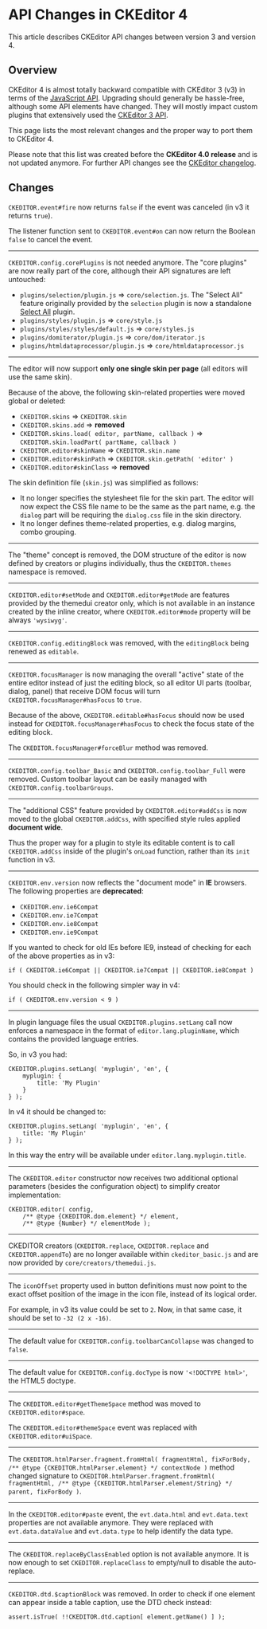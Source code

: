 <!--
Copyright (c) 2003-2017, CKSource - Frederico Knabben. All rights reserved.
For licensing, see LICENSE.md.
-->

# API Changes in CKEditor 4

This article describes CKEditor API changes between version 3 and version 4.

## Overview

CKEditor 4 is almost totally backward compatible with CKEditor 3 (v3) in terms of the [JavaScript API](#!/api). Upgrading should generally be hassle-free, although some API elements have changed. They will mostly impact custom plugins that extensively used the [CKEditor 3 API](http://docs.cksource.com/ckeditor_api/).

This page lists the most relevant changes and the proper way to port them to CKEditor 4.

<p class="tip">
	Please note that this list was created before the <strong>CKEditor 4.0 release</strong> and is not updated anymore. For further API changes see the <a href="http://ckeditor.com/whatsnew">CKEditor changelog</a>.
</p>

## Changes

`CKEDITOR.event#fire` now returns `false` if the event was canceled (in v3 it returns `true`).

The listener function sent to `CKEDITOR.event#on` can now return the Boolean `false` to cancel the event.

---

`CKEDITOR.config.corePlugins` is not needed anymore. The "core plugins" are now really part of the core, although their API signatures are left untouched:

 * `plugins/selection/plugin.js` => `core/selection.js`.
	The "Select All" feature originally provided by the `selection` plugin is now a standalone [Select All](https://ckeditor.com/cke4/addon/selectall) plugin.
 * `plugins/styles/plugin.js` => `core/style.js`
 * `plugins/styles/styles/default.js` => `core/styles.js`
 * `plugins/domiterator/plugin.js` => `core/dom/iterator.js`
 * `plugins/htmldataprocessor/plugin.js` => `core/htmldataprocessor.js`

---

The editor will now support **only one single skin per page** (all editors will use the same skin).

Because of the above, the following skin-related properties were moved global or deleted:

 * `CKEDITOR.skins` => `CKEDITOR.skin`
 * `CKEDITOR.skins.add` => **removed**
 * `CKEDITOR.skins.load( editor, partName, callback )` => `CKEDITOR.skin.loadPart( partName, callback )`
 * `CKEDITOR.editor#skinName` => `CKEDITOR.skin.name`
 * `CKEDITOR.editor#skinPath` => `CKEDITOR.skin.getPath( 'editor' )`
 * `CKEDITOR.editor#skinClass` => **removed**

The skin definition file (`skin.js`) was simplified as follows:

 * It no longer specifies the stylesheet file for the skin part. The editor will now expect the CSS file name to be the same as the part name, e.g. the `dialog` part will be requiring the `dialog.css` file in the skin directory.
 * It no longer defines theme-related properties, e.g. dialog margins, combo grouping.

---

The "theme" concept is removed, the DOM structure of the editor is now defined by creators or plugins individually, thus the `CKEDITOR.themes` namespace is removed.

---

`CKEDITOR.editor#setMode` and `CKEDITOR.editor#getMode` are features provided by the themedui creator only,
which is not available in an instance created by the inline creator, where `CKEDITOR.editor#mode` property will be always `'wysiwyg'`.

---

`CKEDITOR.config.editingBlock` was removed, with the `editingBlock` being renewed as `editable`.

---

`CKEDITOR.focusManager` is now managing the overall "active" state of the entire editor
instead of just the editing block, so all editor UI parts (toolbar, dialog, panel)
that receive DOM focus will turn `CKEDITOR.focusManager#hasFocus` to `true`.

Because of the above, `CKEDITOR.editable#hasFocus` should now be used instead for `CKEDITOR.focusManager#hasFocus` to check the focus state of the editing block.

The `CKEDITOR.focusManager#forceBlur` method was removed.

---

`CKEDITOR.config.toolbar_Basic` and `CKEDITOR.config.toolbar_Full` were removed. Custom toolbar layout can be easily managed with `CKEDITOR.config.toolbarGroups`.

---

The "additional CSS" feature provided by `CKEDITOR.editor#addCss` is now moved to the global `CKEDITOR.addCss`, with specified style rules applied **document wide**.

Thus the proper way for a plugin to style its editable content is to call `CKEDITOR.addCss`
inside of the plugin's `onLoad` function, rather than its `init` function in v3.

---

`CKEDITOR.env.version` now reflects the "document mode" in **IE** browsers. The following properties are **deprecated**:

* `CKEDITOR.env.ie6Compat`
* `CKEDITOR.env.ie7Compat`
* `CKEDITOR.env.ie8Compat`
* `CKEDITOR.env.ie9Compat`

If you wanted to check for old IEs before IE9, instead of checking for each of the above properties as in v3:

  	if ( CKEDITOR.ie6Compat || CKEDITOR.ie7Compat || CKEDITOR.ie8Compat )

You should check in the following simpler way in v4:

	if ( CKEDITOR.env.version < 9 )

---

In plugin language files the usual `CKEDITOR.plugins.setLang` call now enforces
a namespace in the format of `editor.lang.pluginName`, which contains the provided
language entries.

So, in v3 you had:

	CKEDITOR.plugins.setLang( 'myplugin', 'en', {
		myplugin: {
			title: 'My Plugin'
		}
	} );

In v4 it should be changed to:

	CKEDITOR.plugins.setLang( 'myplugin', 'en', {
		title: 'My Plugin'
	} );

In this way the entry will be available under `editor.lang.myplugin.title`.

---

The `CKEDITOR.editor` constructor now receives two additional optional parameters (besides the configuration object)
to simplify creator implementation:

	CKEDITOR.editor( config,
	 	/** @type {CKEDITOR.dom.element} */ element,
	 	/** @type {Number} */ elementMode );

---

CKEDITOR creators (`CKEDITOR.replace`, `CKEDITOR.replace` and `CKEDITOR.appendTo`)
are no longer available within `ckeditor_basic.js` and are now provided by `core/creators/themedui.js`.

---

The `iconOffset` property used in button definitions must now point to the
exact offset position of the image in the icon file, instead of its logical order.

For example, in v3 its value could be set to `2`. Now, in that same case,
it should be set to `-32 (2 x -16)`.

---

The default value for `CKEDITOR.config.toolbarCanCollapse` was changed to `false`.

---

The default value for `CKEDITOR.config.docType` is now `'<!DOCTYPE html>'`,
the HTML5 doctype.

---

The `CKEDITOR.editor#getThemeSpace` method was moved to `CKEDITOR.editor#space`.

The `CKEDITOR.editor#themeSpace` event was replaced with `CKEDITOR.editor#uiSpace`.

---

The `CKEDITOR.htmlParser.fragment.fromHtml( fragmentHtml, fixForBody, /** @type {CKEDITOR.htmlParser.element} */ contextNode )` method changed signature to `CKEDITOR.htmlParser.fragment.fromHtml( fragmentHtml, /** @type {CKEDITOR.htmlParser.element/String} */ parent, fixForBody )`.

---

In the `CKEDITOR.editor#paste` event, the `evt.data.html` and `evt.data.text` properties are not available anymore.
They were replaced with `evt.data.dataValue` and `evt.data.type` to help identify the data type.

---

The `CKEDITOR.replaceByClassEnabled` option is not available anymore. It is now enough to set `CKEDITOR.replaceClass` to empty/null to disable the auto-replace.

---

`CKEDITOR.dtd.$captionBlock` was removed. In order to check if one element can appear inside a table caption, use the DTD check instead:

	assert.isTrue( !!CKEDITOR.dtd.caption[ element.getName() ] );
